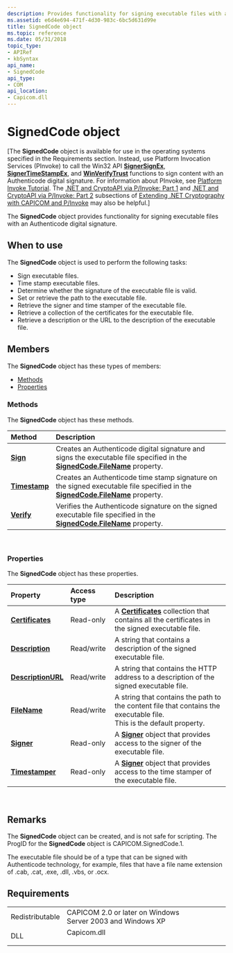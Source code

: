 ```yaml
---
description: Provides functionality for signing executable files with an Authenticode digital signature.
ms.assetid: e6d4e694-471f-4d30-983c-6bc5d631d99e
title: SignedCode object
ms.topic: reference
ms.date: 05/31/2018
topic_type: 
- APIRef
- kbSyntax
api_name: 
- SignedCode
api_type: 
- COM
api_location: 
- Capicom.dll
---
```


# SignedCode object

\[The **SignedCode** object is available for use in the operating systems specified in the Requirements section. Instead, use Platform Invocation Services (PInvoke) to call the Win32 API [**SignerSignEx**](signersignex.md), [**SignerTimeStampEx**](signertimestampex.md), and [**WinVerifyTrust**](/windows/desktop/api/Wintrust/nf-wintrust-winverifytrust) functions to sign content with an Authenticode digital signature. For information about PInvoke, see [Platform Invoke Tutorial](https://msdn.microsoft.com/library/aa288468.aspx). The [.NET and CryptoAPI via P/Invoke: Part 1](/previous-versions/ms867087(v=msdn.10)#netcryptoapi_topic5) and [.NET and CryptoAPI via P/Invoke: Part 2](/previous-versions/ms867087(v=msdn.10)#netcryptoapi_topic6) subsections of [Extending .NET Cryptography with CAPICOM and P/Invoke](/previous-versions/ms867087(v=msdn.10)) may also be helpful.\]

The **SignedCode** object provides functionality for signing executable files with an Authenticode digital signature.

## When to use

The **SignedCode** object is used to perform the following tasks:

-   Sign executable files.
-   Time stamp executable files.
-   Determine whether the signature of the executable file is valid.
-   Set or retrieve the path to the executable file.
-   Retrieve the signer and time stamper of the executable file.
-   Retrieve a collection of the certificates for the executable file.
-   Retrieve a description or the URL to the description of the executable file.

## Members

The **SignedCode** object has these types of members:

-   [Methods](#methods)
-   [Properties](#properties)

### Methods

The **SignedCode** object has these methods.



| Method                                    | Description                                                                                                                                                         |
|:------------------------------------------|:--------------------------------------------------------------------------------------------------------------------------------------------------------------------|
| [**Sign**](signedcode-sign.md)           | Creates an Authenticode digital signature and signs the executable file specified in the [**SignedCode.FileName**](signedcode-filename.md) property.<br/>    |
| [**Timestamp**](signedcode-timestamp.md) | Creates an Authenticode time stamp signature on the signed executable file specified in the [**SignedCode.FileName**](signedcode-filename.md) property.<br/> |
| [**Verify**](signedcode-verify.md)       | Verifies the Authenticode signature on the signed executable file specified in the [**SignedCode.FileName**](signedcode-filename.md) property.<br/>          |



 

### Properties

The **SignedCode** object has these properties.



| Property                                                       | Access type           | Description                                                                                                                                |
|:---------------------------------------------------------------|:----------------------|:-------------------------------------------------------------------------------------------------------------------------------------------|
| [**Certificates**](signedcode-certificates.md)<br/>     | Read-only<br/>  | A [**Certificates**](certificates.md) collection that contains all the certificates in the signed executable file.<br/>             |
| [**Description**](signedcode-description.md)<br/>       | Read/write<br/> | A string that contains a description of the signed executable file.<br/>                                                             |
| [**DescriptionURL**](signedcode-descriptionurl.md)<br/> | Read/write<br/> | A string that contains the HTTP address to a description of the signed executable file.<br/>                                         |
| [**FileName**](signedcode-filename.md)<br/>             | Read/write<br/> | A string that contains the path to the content file that contains the executable file.<br/> This is the default property.<br/> |
| [**Signer**](signedcode-signer.md)<br/>                 | Read-only<br/>  | A [**Signer**](signer.md) object that provides access to the signer of the executable file.<br/>                                    |
| [**Timestamper**](signedcode-timestamper.md)<br/>       | Read-only<br/>  | A [**Signer**](signer.md) object that provides access to the time stamper of the executable file.<br/>                              |



 

## Remarks

The **SignedCode** object can be created, and is not safe for scripting. The ProgID for the **SignedCode** object is CAPICOM.SignedCode.1.

The executable file should be of a type that can be signed with Authenticode technology, for example, files that have a file name extension of .cab, .cat, .exe, .dll, .vbs, or .ocx.

## Requirements



|                            |                                                                                        |
|----------------------------|----------------------------------------------------------------------------------------|
| Redistributable<br/> | CAPICOM 2.0 or later on Windows Server 2003 and Windows XP<br/>                  |
| DLL<br/>             | <dl> <dt>Capicom.dll</dt> </dl> |



 

 
